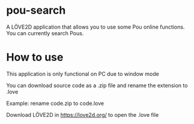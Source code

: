 # pou-search
A LÖVE2D application that allows you to use some Pou online functions.
You can currently search Pous.
# How to use
This application is only functional on PC due to window mode

You can download source code as a .zip file and rename the extension to .love

Example: rename  code.zip  to  code.love  

Download LÖVE2D in https://love2d.org/ to open the .love file
